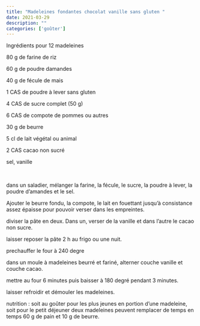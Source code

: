 ```yaml
---
title: "Madeleines fondantes chocolat vanille sans gluten "
date: 2021-03-29
description: ""
categories: ['goûter']
---
```


          


Ingr&eacute;dients pour 12 madeleines

80 g de farine de riz&nbsp;

60 g de poudre damandes

40 g de f&eacute;cule de mais

1 CAS de poudre &agrave; lever sans gluten

4 CAS de sucre complet (50 g)

6 CAS de compote de pommes ou autres

30 g de beurre

5 cl de lait v&eacute;g&eacute;tal ou animal

2 CAS cacao non sucr&eacute;&nbsp;

sel, vanille

&nbsp;

dans un saladier, m&eacute;langer la farine, la f&eacute;cule, le sucre, la poudre &agrave; lever, la poudre d&rsquo;amandes et le sel.

Ajouter le beurre fondu, la compote, le lait en fouettant jusqu&rsquo;&agrave; consistance assez &eacute;paisse pour pouvoir verser dans les empreintes.

diviser la p&acirc;te en deux. Dans un, verser de la vanille et dans l&rsquo;autre le cacao non sucre.

laisser reposer la p&acirc;te 2 h au frigo ou une nuit.

prechauffer le four &agrave; 240 degre

dans un moule &agrave; madeleines beurr&eacute; et farin&eacute;, alterner couche vanille et couche cacao.

mettre au four 6 minutes puis baisser &agrave; 180 degr&eacute; pendant 3 minutes.

laisser refroidir et d&eacute;mouler les madeleines.

nutrition : soit au go&ucirc;ter pour les plus jeunes en portion d&rsquo;une madeleine, soit pour le petit d&eacute;jeuner deux madeleines peuvent remplacer de temps en temps 60 g de pain et 10 g de beurre.

&nbsp;


                          
